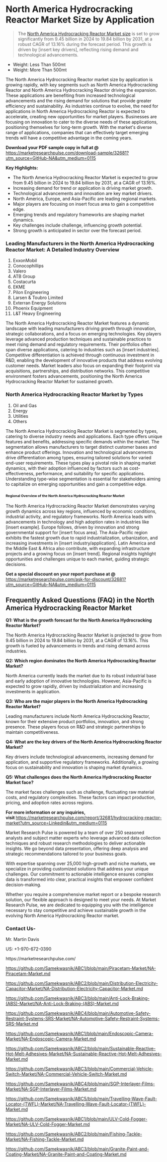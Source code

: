 <h1>North America Hydrocracking Reactor Market&nbsp;Size by Application</h1><blockquote><p>The <a href="https://marketresearchpulse.com/download-sample/32681?utm_source=GitHub-NA&amp;utm_medium=0115">North America Hydrocracking Reactor Market size</a> is set to grow significantly from 9.45 billion in 2024 to 19.84 billion by 2031, at a robust CAGR of 13.16% during the forecast period. This growth is driven by [insert key drivers], reflecting rising demand and technological advancements.</p></blockquote><ul><li>Weight: Less Than 500mt<li> Weight: More Than 500mt</li></ul><p>The North America Hydrocracking Reactor market size by application is growing rapidly, with key segments such as North America Hydrocracking Reactor and North America Hydrocracking Reactor driving the expansion. These applications are benefiting from increased technological advancements and the rising demand for solutions that provide greater efficiency and sustainability. As industries continue to evolve, the need for applications in North America Hydrocracking Reactor is expected to accelerate, creating new opportunities for market players. Businesses are focusing on innovation to cater to the diverse needs of these applications, positioning themselves for long-term growth. With the market's diverse range of applications, companies that can effectively target emerging trends will have a competitive advantage in the coming years.</p><p><strong>Download your PDF sample copy in full at @ </strong><a href="https://marketresearchpulse.com/download-sample/32681?utm_source=GitHub-NA&amp;utm_medium=0115">https://marketresearchpulse.com/download-sample/32681?utm_source=GitHub-NA&amp;utm_medium=0115</a></p><p><strong>Key Highlights: </strong></p><ul><li>The North America Hydrocracking Reactor Market is expected to grow from 9.45 billion in 2024 to 19.84 billion by 2031, at a CAGR of 13.16%.</li><li>Increasing demand for trend or application is driving market growth.</li><li>Technological advancements and innovation are key market drivers.</li><li>North America, Europe, and Asia-Pacific are leading regional markets.</li><li>Major players are focusing on insert focus area to gain a competitive edge.</li><li>Emerging trends and regulatory frameworks are shaping market dynamics.</li><li>Key challenges include challenge, influencing growth potential.</li><li>Strong growth is anticipated in sector over the forecast period.</li></ul><h3>Leading Manufacturers in the North America Hydrocracking Reactor Market: A Detailed Industry Overview</h3><ol><li>ExxonMobil</li><li>Conocophillips</li><li>Valero</li><li>ATB Group</li><li>Costacurta</li><li>EKME</li><li>Pilon Engineering</li><li>Larsen & Toubro Limited</li><li>Exterran Energy Solutions</li><li>Phoenix Equipment</li><li>L&T Heavy Engineering</li></ol><div class="flex max-w-full flex-col flex-grow"><div class="min-h-8 text-message flex w-full flex-col items-end gap-2 whitespace-normal break-words [.text-message+&amp;]:mt-5" dir="auto" data-message-author-role="assistant" data-message-id="fd8432e4-4910-450d-b182-61b7bfb0a01f" data-message-model-slug="gpt-4o"><div class="flex w-full flex-col gap-1 empty:hidden first:pt-[3px]"><div class="markdown prose w-full break-words dark:prose-invert light"><p>The North America Hydrocracking Reactor Market features a dynamic landscape with leading manufacturers driving growth through innovation, strategic collaborations, and a focus on emerging technologies. Key players leverage advanced production techniques and sustainable practices to meet rising demand and regulatory requirements. Their portfolios often span diverse applications, catering to industries such as [insert industries]. Competitive differentiation is achieved through continuous investment in R&amp;D, enabling the development of innovative products that address evolving customer needs. Market leaders also focus on expanding their footprint via acquisitions, partnerships, and distribution networks. This competitive environment fosters advancements, positioning the North America Hydrocracking Reactor Market for sustained growth.</p></div></div></div></div><h3>North America Hydrocracking Reactor Market by Types</h3><ol><li>Oil and Gas<li> Energy<li> Utilities<li> Others</li></ol><div class="flex max-w-full flex-col flex-grow"><div class="min-h-8 text-message flex w-full flex-col items-end gap-2 whitespace-normal break-words [.text-message+&amp;]:mt-5" dir="auto" data-message-author-role="assistant" data-message-id="084470be-0bb7-4664-bddf-5156b4f41249" data-message-model-slug="gpt-4o-mini"><div class="flex w-full flex-col gap-1 empty:hidden first:pt-[3px]"><div class="markdown prose w-full break-words dark:prose-invert light"><p>The North America Hydrocracking Reactor Market is segmented by types, catering to diverse industry needs and applications. Each type offers unique features and benefits, addressing specific demands within the market. The segmentation allows manufacturers to target distinct customer bases and enhance product offerings. Innovation and technological advancements drive differentiation among types, ensuring tailored solutions for varied end-user requirements. These types play a pivotal role in shaping market dynamics, with their adoption influenced by factors such as cost-effectiveness, performance, and suitability for specific applications. Understanding type-wise segmentation is essential for stakeholders aiming to capitalize on emerging opportunities and gain a competitive edge.</p></div></div></div></div><h3><span style="font-size: 11px;">Regional Overview of the North America Hydrocracking Reactor Market</span></h3><div class="flex max-w-full flex-col flex-grow"><div class="min-h-8 text-message flex w-full flex-col items-end gap-2 whitespace-normal break-words [.text-message+&amp;]:mt-5" dir="auto" data-message-author-role="assistant" data-message-id="e9038762-ce64-4e30-91c9-9bd413514231" data-message-model-slug="gpt-4o-mini"><div class="flex w-full flex-col gap-1 empty:hidden first:pt-[3px]"><div class="markdown prose w-full break-words dark:prose-invert light"><p>The North America Hydrocracking Reactor Market demonstrates varying growth dynamics across key regions, influenced by economic conditions, industrial activity, and regulatory frameworks. North America leads with advancements in technology and high adoption rates in industries like [insert example]. Europe follows, driven by innovation and strong governmental support for [insert focus area]. The Asia-Pacific region exhibits the fastest growth due to rapid industrialization, urbanization, and increasing investments in [insert industry/application]. Latin America and the Middle East &amp; Africa also contribute, with expanding infrastructure projects and a growing focus on [insert trend]. Regional insights highlight opportunities and challenges unique to each market, guiding strategic decisions.</p></div></div></div></div><p><strong>Get a special discount on your report purchase at @ </strong><a href="https://marketresearchpulse.com/ask-for-discount/32681?utm_source=GitHub-NA&amp;utm_medium=0115">https://marketresearchpulse.com/ask-for-discount/32681?utm_source=GitHub-NA&amp;utm_medium=0115</a></p><h2>Frequently Asked Questions (FAQ) in the North America Hydrocracking Reactor Market</h2><p><strong>Q1: What is the growth forecast for the North America Hydrocracking Reactor Market?</strong></p><p>The North America Hydrocracking Reactor Market is projected to grow from 9.45 billion in 2024 to 19.84 billion by 2031, at a CAGR of 13.16%. This growth is fueled by advancements in trends and rising demand across industries.</p><p><strong>Q2: Which region dominates the North America Hydrocracking Reactor Market?</strong></p><p>North America currently leads the market due to its robust industrial base and early adoption of innovative technologies. However, Asia-Pacific is expected to grow rapidly, driven by industrialization and increasing investments in application.</p><p><strong>Q3: Who are the major players in the North America Hydrocracking Reactor Market?</strong></p><p>Leading manufacturers include North America Hydrocracking Reactor, known for their extensive product portfolios, innovation, and strong presence. These players focus on R&amp;D and strategic partnerships to maintain competitiveness.</p><p><strong>Q4: What are the key drivers of the North America Hydrocracking Reactor Market?</strong></p><p>Key drivers include technological advancements, increasing demand for application, and supportive regulatory frameworks. Additionally, a growing focus on sustainability and innovation is shaping market dynamics.</p><p><strong>Q5: What challenges does the North America Hydrocracking Reactor Market face?</strong></p><p>The market faces challenges such as challenge, fluctuating raw material costs, and regulatory complexities. These factors can impact production, pricing, and adoption rates across regions.</p><p><strong>For more information or any inquiries, visit&nbsp;</strong><a href="https://marketresearchpulse.com/report/32681/hydrocracking-reactor-market?utm_source=Linkedin&utm_medium=0115">https://marketresearchpulse.com/report/32681/hydrocracking-reactor-market?utm_source=Linkedin&utm_medium=0115</a></p><p>Market Research Pulse is powered by a team of over 250 seasoned analysts and subject matter experts who leverage advanced data collection techniques and robust research methodologies to deliver actionable insights. We go beyond data presentation, offering deep analysis and strategic recommendations tailored to your business goals.</p><p>With expertise spanning over 25,000 high-growth and niche markets, we specialize in providing customized solutions that address your unique challenges. Our commitment to actionable intelligence ensures complex data is transformed into clear, practical insights that empower confident decision-making.</p><p>Whether you require a comprehensive market report or a bespoke research solution, our flexible approach is designed to meet your needs. At Market Research Pulse, we are dedicated to equipping you with the intelligence necessary to stay competitive and achieve sustainable growth in the evolving North America Hydrocracking Reactor market.</p><h3><strong>Contact Us-</strong></h3><p>Mr. Martin Davis</p><p>US: +1-970-672-0390</p><p>https://marketresearchpulse.com/</p><p><a href="https://github.com/Samekwasnik/ABC1/blob/main/Piracetam-Market/NA-Piracetam-Market.md">https://github.com/Samekwasnik/ABC1/blob/main/Piracetam-Market/NA-Piracetam-Market.md</a></p><p><a href="https://github.com/Samekwasnik/ABC2/blob/main/Distribution-Electricity-Capacitor-Market/NA-Distribution-Electricity-Capacitor-Market.md">https://github.com/Samekwasnik/ABC2/blob/main/Distribution-Electricity-Capacitor-Market/NA-Distribution-Electricity-Capacitor-Market.md</a></p><p><a href="https://github.com/Samekwasnik/ABC3/blob/main/Anti-Lock-Braking-(ABS)-Market/NA-Anti-Lock-Braking-(ABS)-Market.md">https://github.com/Samekwasnik/ABC3/blob/main/Anti-Lock-Braking-(ABS)-Market/NA-Anti-Lock-Braking-(ABS)-Market.md</a></p><p><a href="https://github.com/Samekwasnik/ABC4/blob/main/Automotive-Safety-Restraint-Systems-SRS-Market/NA-Automotive-Safety-Restraint-Systems-SRS-Market.md">https://github.com/Samekwasnik/ABC4/blob/main/Automotive-Safety-Restraint-Systems-SRS-Market/NA-Automotive-Safety-Restraint-Systems-SRS-Market.md</a></p><p><a href="https://github.com/Samekwasnik/ABC1/blob/main/Endoscopic-Camera-Market/NA-Endoscopic-Camera-Market.md">https://github.com/Samekwasnik/ABC1/blob/main/Endoscopic-Camera-Market/NA-Endoscopic-Camera-Market.md</a></p><p><a href="https://github.com/Samekwasnik/ABC2/blob/main/Sustainable-Reactive-Hot-Melt-Adhesives-Market/NA-Sustainable-Reactive-Hot-Melt-Adhesives-Market.md">https://github.com/Samekwasnik/ABC2/blob/main/Sustainable-Reactive-Hot-Melt-Adhesives-Market/NA-Sustainable-Reactive-Hot-Melt-Adhesives-Market.md</a></p><p><a href="https://github.com/Samekwasnik/ABC3/blob/main/Commercial-Vehicle-Switch-Market/NA-Commercial-Vehicle-Switch-Market.md">https://github.com/Samekwasnik/ABC3/blob/main/Commercial-Vehicle-Switch-Market/NA-Commercial-Vehicle-Switch-Market.md</a></p><p><a href="https://github.com/Samekwasnik/ABC4/blob/main/SGP-Interlayer-Films-Market/NA-SGP-Interlayer-Films-Market.md">https://github.com/Samekwasnik/ABC4/blob/main/SGP-Interlayer-Films-Market/NA-SGP-Interlayer-Films-Market.md</a></p><p><a href="https://github.com/Samekwasnik/ABC5/blob/main/Travelling-Wave-Fault-Locator-(TWFL)-Market/NA-Travelling-Wave-Fault-Locator-(TWFL)-Market.md">https://github.com/Samekwasnik/ABC5/blob/main/Travelling-Wave-Fault-Locator-(TWFL)-Market/NA-Travelling-Wave-Fault-Locator-(TWFL)-Market.md</a></p><p><a href="https://github.com/Samekwasnik/ABC1/blob/main/ULV-Cold-Fogger-Market/NA-ULV-Cold-Fogger-Market.md">https://github.com/Samekwasnik/ABC1/blob/main/ULV-Cold-Fogger-Market/NA-ULV-Cold-Fogger-Market.md</a></p><p><a href="https://github.com/Samekwasnik/ABC2/blob/main/Fishing-Tackle-Market/NA-Fishing-Tackle-Market.md">https://github.com/Samekwasnik/ABC2/blob/main/Fishing-Tackle-Market/NA-Fishing-Tackle-Market.md</a></p><p><a href="https://github.com/Samekwasnik/ABC3/blob/main/Granite-Paint-and-Coating-Market/NA-Granite-Paint-and-Coating-Market.md">https://github.com/Samekwasnik/ABC3/blob/main/Granite-Paint-and-Coating-Market/NA-Granite-Paint-and-Coating-Market.md</a></p>
